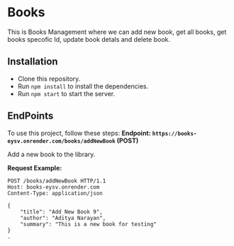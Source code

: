 # Books

This is Books Management where we can add new book, get all books, get books specofic Id, update book detals and delete book.

## Installation

- Clone this repository.
- Run `npm install` to install the dependencies.
- Run `npm start` to start the server. 

## EndPoints

To use this project, follow these steps:
**Endpoint: `https://books-eysv.onrender.com/books/addNewBook` (POST)**

Add a new book to the library.

**Request Example:**

```http
POST /books/addNewBook HTTP/1.1
Host: books-eysv.onrender.com
Content-Type: application/json

{
    "title": "Add New Book 9",
    "author": "Aditya Narayan",
    "summary": "This is a new book for testing"
}
.
